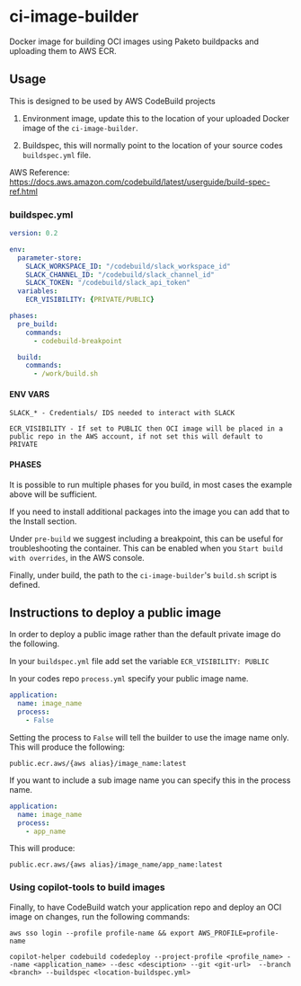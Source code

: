 # ci-image-builder

Docker image for building OCI images using Paketo buildpacks and uploading them to AWS ECR.

## Usage

This is designed to be used by AWS CodeBuild projects

1. Environment image, update this to the location of your uploaded Docker image of the `ci-image-builder`.

2. Buildspec, this will normally point to the location of your source codes `buildspec.yml` file.  


AWS Reference:  https://docs.aws.amazon.com/codebuild/latest/userguide/build-spec-ref.html

### buildspec.yml

```yml
version: 0.2

env:
  parameter-store:
    SLACK_WORKSPACE_ID: "/codebuild/slack_workspace_id"
    SLACK_CHANNEL_ID: "/codebuild/slack_channel_id"
    SLACK_TOKEN: "/codebuild/slack_api_token"
  variables:
    ECR_VISIBILITY: {PRIVATE/PUBLIC}

phases:
  pre_build:
    commands:
      - codebuild-breakpoint

  build:
    commands:
      - /work/build.sh
```

#### ENV VARS

`SLACK_* - Credentials/ IDS needed to interact with SLACK`

`ECR_VISIBILITY - If set to PUBLIC then OCI image will be placed in a public repo in the AWS account, if not set this will default to PRIVATE`

#### PHASES

It is possible to run multiple phases for you build, in most cases the example above will be sufficient. 

If you need to install additional packages into the image you can add that to the Install section.

Under `pre-build` we suggest including a breakpoint, this can be useful for troubleshooting the container. This can be enabled when you `Start build with overrides`, in the AWS console.

Finally, under build, the path to the `ci-image-builder`'s `build.sh` script is defined.  

## Instructions to deploy a public image

In order to deploy a public image rather than the default private image do the following.

In your `buildspec.yml` file add set the variable `ECR_VISIBILITY: PUBLIC`

In your codes repo `process.yml` specify your public image name.

```yml
application:
  name: image_name
  process:
    - False
```

Setting the process to `False` will tell the builder to use the image name only. This will produce the following:

`public.ecr.aws/{aws alias}/image_name:latest`

If you want to include a sub image name you can specify this in the process name.

```yml
application:
  name: image_name
  process:
    - app_name
```

This will produce:

`public.ecr.aws/{aws alias}/image_name/app_name:latest`

### Using copilot-tools to build images

Finally, to have CodeBuild watch your application repo and deploy an OCI image on changes, run the following commands:

```
aws sso login --profile profile-name && export AWS_PROFILE=profile-name

copilot-helper codebuild codedeploy --project-profile <profile_name> --name <application_name> --desc <desciption> --git <git-url>  --branch <branch> --buildspec <location-buildspec.yml>
```